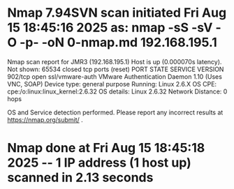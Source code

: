 # Nmap 7.94SVN scan initiated Fri Aug 15 18:45:16 2025 as: nmap -sS -sV -O -p- -oN 0-nmap.md 192.168.195.1
Nmap scan report for JMR3 (192.168.195.1)
Host is up (0.000070s latency).
Not shown: 65534 closed tcp ports (reset)
PORT    STATE SERVICE         VERSION
902/tcp open  ssl/vmware-auth VMware Authentication Daemon 1.10 (Uses VNC, SOAP)
Device type: general purpose
Running: Linux 2.6.X
OS CPE: cpe:/o:linux:linux_kernel:2.6.32
OS details: Linux 2.6.32
Network Distance: 0 hops

OS and Service detection performed. Please report any incorrect results at https://nmap.org/submit/ .
# Nmap done at Fri Aug 15 18:45:18 2025 -- 1 IP address (1 host up) scanned in 2.13 seconds

